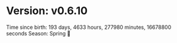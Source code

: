 # Version: v0.6.10
Time since birth: 193 days, 4633 hours, 277980 minutes, 16678800 seconds
Season: Spring 🌸

